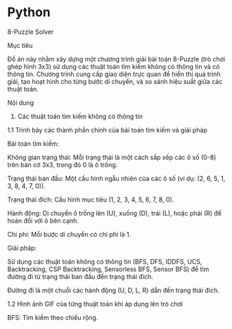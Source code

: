 # Python
8-Puzzle Solver

Mục tiêu

Đồ án này nhằm xây dựng một chương trình giải bài toán 8-Puzzle (trò chơi ghép hình 3x3) sử dụng các thuật toán tìm kiếm không có thông tin và có thông tin. Chương trình cung cấp giao diện trực quan để hiển thị quá trình giải, tạo hoạt hình cho từng bước di chuyển, và so sánh hiệu suất giữa các thuật toán.

Nội dung

1. Các thuật toán tìm kiếm không có thông tin

1.1 Trình bày các thành phần chính của bài toán tìm kiếm và giải pháp

Bài toán tìm kiếm:

Không gian trạng thái: Mỗi trạng thái là một cách sắp xếp các ô số (0-8) trên bàn cờ 3x3, trong đó 0 là ô trống.

Trạng thái ban đầu: Một cấu hình ngẫu nhiên của các ô số (ví dụ: (2, 6, 5, 1, 3, 8, 4, 7, 0)).

Trạng thái đích: Cấu hình mục tiêu (1, 2, 3, 4, 5, 6, 7, 8, 0).

Hành động: Di chuyển ô trống lên (U), xuống (D), trái (L), hoặc phải (R) để hoán đổi với ô bên cạnh.

Chi phí: Mỗi bước di chuyển có chi phí là 1.

Giải pháp:

Sử dụng các thuật toán không có thông tin (BFS, DFS, IDDFS, UCS, Backtracking, CSP Backtracking, Sensorless BFS, Sensor BFS) để tìm đường đi từ trạng thái ban đầu đến trạng thái đích.

Đường đi là một chuỗi các hành động (U, D, L, R) dẫn đến trạng thái đích.

1.2 Hình ảnh GIF của từng thuật toán khi áp dụng lên trò chơi

BFS: Tìm kiếm theo chiều rộng.
